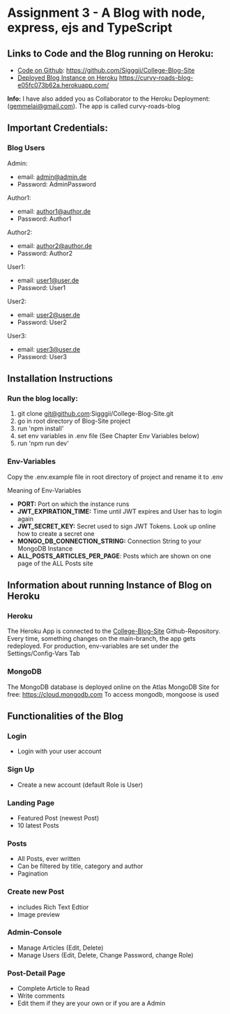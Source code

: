 # Assignment 3 - A Blog with node, express, ejs and TypeScript

## Links to Code and the Blog running on Heroku:

- [Code on Github](https://github.com/Sigggii/College-Blog-Site): https://github.com/Sigggii/College-Blog-Site
- [Deployed Blog Instance on Heroku](https://curvy-roads-blog-e05fc073b62a.herokuapp.com/) https://curvy-roads-blog-e05fc073b62a.herokuapp.com/

**Info:** I have also added you as Collaborator to the Heroku Deployment: (gemmelai@gmail.com). The app is called curvy-roads-blog


## Important Credentials:

### Blog Users
Admin:
- email: admin@admin.de
- Password: AdminPassword

Author1:
- email: author1@author.de
- Password: Author1

Author2:
- email: author2@author.de
- Password: Author2

User1:
- email: user1@user.de
- Password: User1

User2:
- email: user2@user.de
- Password: User2

User3:
- email: user3@user.de
- Password: User3



## Installation Instructions

### Run the blog locally: 
1. git clone git@github.com:Sigggii/College-Blog-Site.git
2. go in root directory of Blog-Site project
3. run 'npm install'
4. set env variables in .env file (See Chapter Env Variables below)
5. run 'npm run dev'


### Env-Variables
Copy the .env.example file in root directory of project and rename it to .env

Meaning of Env-Variables

- **PORT:** Port on which the instance runs
- **JWT_EXPIRATION_TIME:** Time until JWT expires and User has to login again
- **JWT_SECRET_KEY:** Secret used to sign JWT Tokens. Look up online how to create a secret one
- **MONGO_DB_CONNECTION_STRING:** Connection String to your MongoDB Instance
- **ALL_POSTS_ARTICLES_PER_PAGE**: Posts which are shown on one page of the ALL Posts site


## Information about running Instance of Blog on Heroku

### Heroku
The Heroku App is connected to the [College-Blog-Site](https://github.com/Sigggii/College-Blog-Site) Github-Repository.
Every time, something changes on the main-branch, the app gets redeployed.
For production, env-variables are set under the Settings/Config-Vars Tab


### MongoDB
The MongoDB database is deployed online on the Atlas MongoDB Site for free: https://cloud.mongodb.com
To access mongodb, mongoose is used


## Functionalities of the Blog

### Login
- Login with your user account

### Sign Up
- Create a new account (default Role is User)

### Landing Page
- Featured Post (newest Post)
- 10 latest Posts

### Posts
- All Posts, ever written
- Can be filtered by title, category and author
- Pagination

### Create new Post
- includes Rich Text Edtior
- Image preview

### Admin-Console
- Manage Articles (Edit, Delete)
- Manage Users (Edit, Delete, Change Password, change Role)

### Post-Detail Page
- Complete Article to Read
- Write comments
- Edit them if they are your own or if you are a Admin





